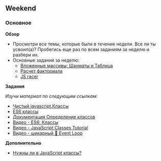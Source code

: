 ## Weekend

### Основное

**Обзор**

- Просмотри все темы, которые были в течение недели. Все ли ты усвоил(а)? Пробегись еще раз по всем заданиям за неделю и разбери их.
- Основные задания за неделю:
  - [Вложенные массивы: Шахматы и Таблица](https://github.com/Elbrus-Bootcamp/core-js-nested-arrays)
  - [Расчет факториала](https://github.com/Elbrus-Bootcamp/core-algorithm-factorial)
  - [JS racer](https://github.com/Elbrus-Bootcamp/core-algorithm-racer-1)

**Задания**

*Изучи материал по следующим ссылкам:*

- [Чистый javascript.Классы](https://habr.com/ru/post/319804/)
- [ES6 классы](http://jsraccoon.ru/es6-classes)
- [Документация Определение классов](https://developer.mozilla.org/ru/docs/Web/JavaScript/Reference/Classes)
- [Видео - ES6: Классы](https://www.youtube.com/watch?v=yBNd-0dO1u8)
- [Видео - JavaScript Classes Tutorial](https://www.youtube.com/watch?v=2ZphE5HcQPQ)
- [Видео - шикарный 👑 Event Loop](https://youtu.be/8cV4ZvHXQL4)

**Дополнительно**

- [Нужны ли в JavaScript классы?](https://habr.com/post/175029/)
